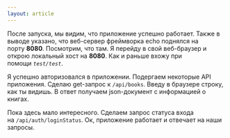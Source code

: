```yaml
---
layout: article
---
```

После запуска, мы видим, что приложение успешно работает. Также в выводе указано, что веб-сервер фреймворка echo поднялся на порту **8080**. Посмотрим, что там. Я перейду в свой веб-браузер и открою локальный хост на **8080**. Как и раньше вхожу при помощи *`test/test`*.

Я успешно авторизовался в приложении. Подергаем некоторые API приложения. Сделаю get-запрос к `/api/books`. Введу в браузере строку, как ты видишь. В ответ получаем json-документ с информацией о книгах.

Пока здесь мало интересного. Сделаем запрос статуса входа на `/api/auth/loginStatus`. Ок, приложение работает и отвечает на наши запросы.
